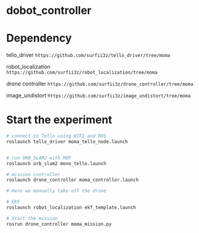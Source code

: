 # dobot_controller

# Dependency

tello_driver
`https://github.com/surfii3z/tello_driver/tree/moma`

robot_localization
`https://github.com/surfii3z/robot_localization/tree/moma`

drone controller
`https://github.com/surfii3z/drone_controller/tree/moma`

image_undistort
`https://github.com/surfii3z/image_undistort/tree/moma`


# Start the experiment
``` bash
# connect to Tello using WIFI and ROS
roslaunch tello_driver moma_tello_node.launch


# run ORB_SLAM2 with MAP
roslaunch orb_slam2 mono_tello.launch

# mission controller
roslaunch drone_controller moma_controller.launch

# Here we manually take off the drone

# EKF
roslaunch robot_localization ekf_template.launch

# Start the mission
rosrun drone_controller moma_mission.py
```
